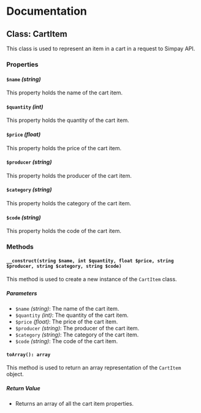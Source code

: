 # Documentation

## Class: CartItem

This class is used to represent an item in a cart in a request to Simpay API.

### Properties

#### `$name` *(string)*

This property holds the name of the cart item.

#### `$quantity` *(int)*

This property holds the quantity of the cart item.

#### `$price` *(float)*

This property holds the price of the cart item.

#### `$producer` *(string)*

This property holds the producer of the cart item.

#### `$category` *(string)*

This property holds the category of the cart item.

#### `$code` *(string)*

This property holds the code of the cart item.

### Methods

#### `__construct(string $name, int $quantity, float $price, string $producer, string $category, string $code)`

This method is used to create a new instance of the `CartItem` class.

##### Parameters

- `$name` *(string)*: The name of the cart item.
- `$quantity` *(int)*: The quantity of the cart item.
- `$price` *(float)*: The price of the cart item.
- `$producer` *(string)*: The producer of the cart item.
- `$category` *(string)*: The category of the cart item.
- `$code` *(string)*: The code of the cart item.

#### `toArray(): array`

This method is used to return an array representation of the `CartItem` object.

##### Return Value

- Returns an array of all the cart item properties.